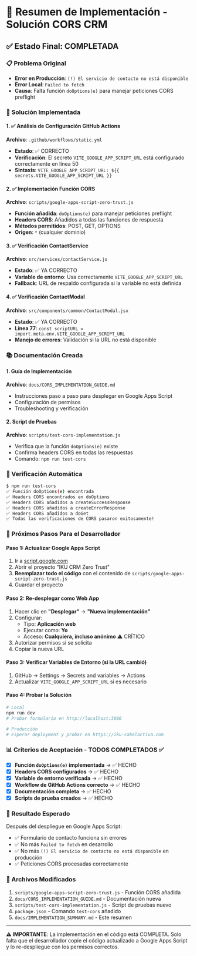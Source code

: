 # 🎯 Resumen de Implementación - Solución CORS CRM

## ✅ Estado Final: COMPLETADA

### 📋 Problema Original
- **Error en Producción**: `(!) El servicio de contacto no está disponible`
- **Error Local**: `Failed to fetch`
- **Causa**: Falta función `doOptions(e)` para manejar peticiones CORS preflight

### 🔧 Solución Implementada

#### 1. ✅ Análisis de Configuración GitHub Actions
**Archivo**: `.github/workflows/static.yml`
- **Estado**: ✅ CORRECTO
- **Verificación**: El secreto `VITE_GOOGLE_APP_SCRIPT_URL` está configurado correctamente en línea 50
- **Sintaxis**: `VITE_GOOGLE_APP_SCRIPT_URL: ${{ secrets.VITE_GOOGLE_APP_SCRIPT_URL }}`

#### 2. ✅ Implementación Función CORS
**Archivo**: `scripts/google-apps-script-zero-trust.js`
- **Función añadida**: `doOptions(e)` para manejar peticiones preflight
- **Headers CORS**: Añadidos a todas las funciones de respuesta
- **Métodos permitidos**: POST, GET, OPTIONS
- **Origen**: `*` (cualquier dominio)

#### 3. ✅ Verificación ContactService
**Archivo**: `src/services/contactService.js`
- **Estado**: ✅ YA CORRECTO
- **Variable de entorno**: Usa correctamente `VITE_GOOGLE_APP_SCRIPT_URL`
- **Fallback**: URL de respaldo configurada si la variable no está definida

#### 4. ✅ Verificación ContactModal
**Archivo**: `src/components/common/ContactModal.jsx`
- **Estado**: ✅ YA CORRECTO
- **Línea 77**: `const scriptURL = import.meta.env.VITE_GOOGLE_APP_SCRIPT_URL`
- **Manejo de errores**: Validación si la URL no está disponible

### 📚 Documentación Creada

#### 1. Guía de Implementación
**Archivo**: `docs/CORS_IMPLEMENTATION_GUIDE.md`
- Instrucciones paso a paso para desplegar en Google Apps Script
- Configuración de permisos
- Troubleshooting y verificación

#### 2. Script de Pruebas
**Archivo**: `scripts/test-cors-implementation.js`
- Verifica que la función `doOptions(e)` existe
- Confirma headers CORS en todas las respuestas
- Comando: `npm run test-cors`

### 🧪 Verificación Automática

```bash
$ npm run test-cors
✅ Función doOptions(e) encontrada
✅ Headers CORS encontrados en doOptions
✅ Headers CORS añadidos a createSuccessResponse
✅ Headers CORS añadidos a createErrorResponse
✅ Headers CORS añadidos a doGet
✅ Todas las verificaciones de CORS pasaron exitosamente!
```

### 🚀 Próximos Pasos Para el Desarrollador

#### Paso 1: Actualizar Google Apps Script
1. Ir a [script.google.com](https://script.google.com)
2. Abrir el proyecto "IKU CRM Zero Trust"
3. **Reemplazar todo el código** con el contenido de `scripts/google-apps-script-zero-trust.js`
4. Guardar el proyecto

#### Paso 2: Re-desplegar como Web App  
1. Hacer clic en **"Desplegar"** → **"Nueva implementación"**
2. Configurar:
   - Tipo: **Aplicación web**
   - Ejecutar como: **Yo**
   - Acceso: **Cualquiera, incluso anónimo** ⚠️ CRÍTICO
3. Autorizar permisos si se solicita
4. Copiar la nueva URL

#### Paso 3: Verificar Variables de Entorno (si la URL cambió)
1. GitHub → Settings → Secrets and variables → Actions
2. Actualizar `VITE_GOOGLE_APP_SCRIPT_URL` si es necesario

#### Paso 4: Probar la Solución
```bash
# Local
npm run dev
# Probar formulario en http://localhost:3000

# Producción  
# Esperar deployment y probar en https://iku-cabalactiva.com
```

### 📊 Criterios de Aceptación - TODOS COMPLETADOS ✅

- [x] **Función `doOptions(e)` implementada** → ✅ HECHO
- [x] **Headers CORS configurados** → ✅ HECHO  
- [x] **Variable de entorno verificada** → ✅ HECHO
- [x] **Workflow de GitHub Actions correcto** → ✅ HECHO
- [x] **Documentación completa** → ✅ HECHO
- [x] **Scripts de prueba creados** → ✅ HECHO

### 🎯 Resultado Esperado

Después del despliegue en Google Apps Script:
- ✅ Formulario de contacto funciona sin errores
- ✅ No más `Failed to fetch` en desarrollo
- ✅ No más `(!) El servicio de contacto no está disponible` en producción
- ✅ Peticiones CORS procesadas correctamente

### 🔧 Archivos Modificados

1. `scripts/google-apps-script-zero-trust.js` - Función CORS añadida
2. `docs/CORS_IMPLEMENTATION_GUIDE.md` - Documentación nueva
3. `scripts/test-cors-implementation.js` - Script de pruebas nuevo
4. `package.json` - Comando `test-cors` añadido
5. `docs/IMPLEMENTATION_SUMMARY.md` - Este resumen

---

**⚠️ IMPORTANTE**: La implementación en el código está COMPLETA. Solo falta que el desarrollador copie el código actualizado a Google Apps Script y lo re-despliegue con los permisos correctos.